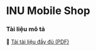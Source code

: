 # INU Mobile Shop

### Tài liệu mô tả

📄 [Tải tài liệu đầy đủ (PDF)](https://github.com/haitauhai/inu-mobile-shop/blob/main/INUSHOP.pdf)
